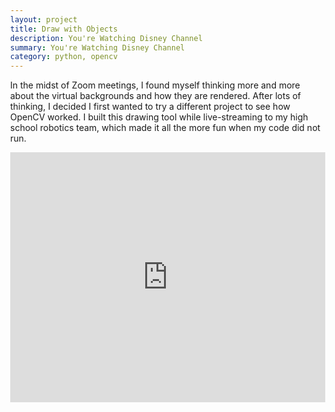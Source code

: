 ```yaml
---
layout: project
title: Draw with Objects
description: You're Watching Disney Channel
summary: You're Watching Disney Channel
category: python, opencv
---
```



In the midst of Zoom meetings, I found myself thinking more and more about the virtual backgrounds and how they are rendered.  After lots of thinking, I decided I first wanted to try a different project to see how OpenCV worked.  I built this drawing tool while live-streaming to my high school robotics team, which made it all the more fun when my code did not run.

<style>
html, body {
    height:100%;
    width:100%;
    margin:0;
}
.h_iframe iframe {
    width:100%;
    height:100%;
}
.h_iframe {
    height: 400px;
    width:100%;
}
</style>
<div class = "row">
    <div class = "column">  
        <div class="h_iframe">
            <iframe src="https://drive.google.com/file/d/1cwvA47P5aetswPSvQgL_SJw0ycknTUxH/preview" frameborder="0" allowfullscreen></iframe>
        </div>
    </div>
</div>


